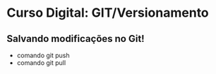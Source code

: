 # Curso Digital: GIT/Versionamento

## Salvando modificações no Git!

* comando git push
* comando git pull
